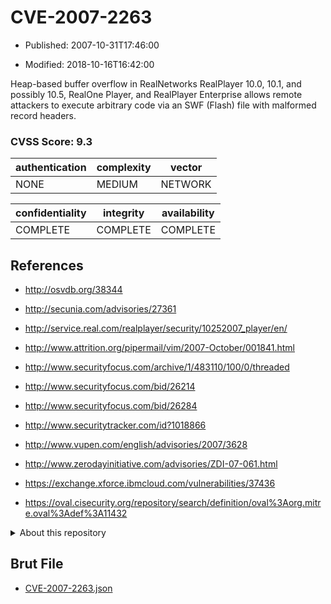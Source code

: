 # CVE-2007-2263

- Published: 2007-10-31T17:46:00

- Modified: 2018-10-16T16:42:00

Heap-based buffer overflow in RealNetworks RealPlayer 10.0, 10.1, and possibly 10.5, RealOne Player, and RealPlayer Enterprise allows remote attackers to execute arbitrary code via an SWF (Flash) file with malformed record headers.

### CVSS Score: **9.3**

| authentication | complexity | vector |
| --- | --- | --- |
| NONE | MEDIUM | NETWORK |

| confidentiality | integrity | availability |
| --- | --- | --- |
| COMPLETE | COMPLETE | COMPLETE |

## References

* http://osvdb.org/38344

* http://secunia.com/advisories/27361

* http://service.real.com/realplayer/security/10252007_player/en/

* http://www.attrition.org/pipermail/vim/2007-October/001841.html

* http://www.securityfocus.com/archive/1/483110/100/0/threaded

* http://www.securityfocus.com/bid/26214

* http://www.securityfocus.com/bid/26284

* http://www.securitytracker.com/id?1018866

* http://www.vupen.com/english/advisories/2007/3628

* http://www.zerodayinitiative.com/advisories/ZDI-07-061.html

* https://exchange.xforce.ibmcloud.com/vulnerabilities/37436

* https://oval.cisecurity.org/repository/search/definition/oval%3Aorg.mitre.oval%3Adef%3A11432

<details>
<summary>About this repository</summary> 

  This repository is part of the project [Live Hack CVE](https://github.com/Live-Hack-CVE). Main website can be found [www.live-hack.org](https://www.live-hack.org) 
  
  Made by [Sn0wAlice](https://github.com/Sn0wAlice) for the people that care about security and need to have a feed of the latest CVEs. Hope you enjoy it, don't forget to star the repo and follow me on [Twitter](https://twitter.com/Sn0wAlice) and [Github](https://github.com/Sn0wAlice). And that is my [personnal website](https://www.alice-snow.me/)

  - [Home Page](https://github.com/Live-Hack-CVE)
  - [Framework](https://github.com/Live-Hack-CVE/cve-framework)
  - [CVE database](https://github.com/Live-Hack-CVE/full_database)
  - [Changelog](https://github.com/Live-Hack-CVE/Changelog)
</details>

## Brut File

* [CVE-2007-2263.json](https://raw.githubusercontent.com/Live-Hack-CVE/full_database/main/cves/2007/CVE-2007-2263.json)

